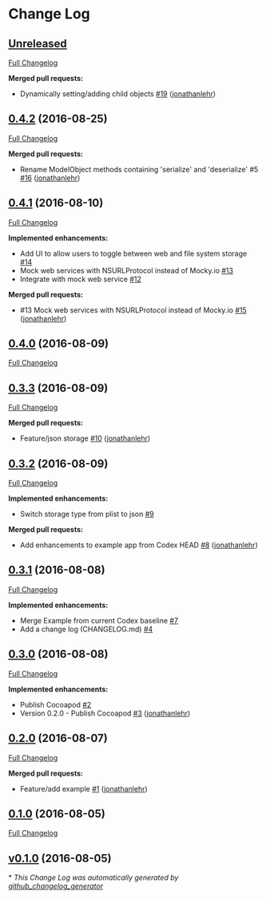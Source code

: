 # Change Log

## [Unreleased](https://github.com/AboutObjects/Modelmatic/tree/HEAD)

[Full Changelog](https://github.com/AboutObjects/Modelmatic/compare/0.4.2...HEAD)

**Merged pull requests:**

- Dynamically setting/adding child objects [\#19](https://github.com/AboutObjects/Modelmatic/pull/19) ([jonathanlehr](https://github.com/jonathanlehr))

## [0.4.2](https://github.com/AboutObjects/Modelmatic/tree/0.4.2) (2016-08-25)
[Full Changelog](https://github.com/AboutObjects/Modelmatic/compare/0.4.1...0.4.2)

**Merged pull requests:**

- Rename ModelObject methods containing 'serialize' and 'deserialize' \#5 [\#16](https://github.com/AboutObjects/Modelmatic/pull/16) ([jonathanlehr](https://github.com/jonathanlehr))

## [0.4.1](https://github.com/AboutObjects/Modelmatic/tree/0.4.1) (2016-08-10)
[Full Changelog](https://github.com/AboutObjects/Modelmatic/compare/0.4.0...0.4.1)

**Implemented enhancements:**

- Add UI to allow users to toggle between web and file system storage [\#14](https://github.com/AboutObjects/Modelmatic/issues/14)
- Mock web services with NSURLProtocol instead of Mocky.io [\#13](https://github.com/AboutObjects/Modelmatic/issues/13)
- Integrate with mock web service [\#12](https://github.com/AboutObjects/Modelmatic/issues/12)

**Merged pull requests:**

- \#13 Mock web services with NSURLProtocol instead of Mocky.io [\#15](https://github.com/AboutObjects/Modelmatic/pull/15) ([jonathanlehr](https://github.com/jonathanlehr))

## [0.4.0](https://github.com/AboutObjects/Modelmatic/tree/0.4.0) (2016-08-09)
[Full Changelog](https://github.com/AboutObjects/Modelmatic/compare/0.3.3...0.4.0)

## [0.3.3](https://github.com/AboutObjects/Modelmatic/tree/0.3.3) (2016-08-09)
[Full Changelog](https://github.com/AboutObjects/Modelmatic/compare/0.3.2...0.3.3)

**Merged pull requests:**

- Feature/json storage [\#10](https://github.com/AboutObjects/Modelmatic/pull/10) ([jonathanlehr](https://github.com/jonathanlehr))

## [0.3.2](https://github.com/AboutObjects/Modelmatic/tree/0.3.2) (2016-08-09)
[Full Changelog](https://github.com/AboutObjects/Modelmatic/compare/0.3.1...0.3.2)

**Implemented enhancements:**

- Switch storage type from plist to json [\#9](https://github.com/AboutObjects/Modelmatic/issues/9)

**Merged pull requests:**

- Add enhancements to example app from Codex HEAD [\#8](https://github.com/AboutObjects/Modelmatic/pull/8) ([jonathanlehr](https://github.com/jonathanlehr))

## [0.3.1](https://github.com/AboutObjects/Modelmatic/tree/0.3.1) (2016-08-08)
[Full Changelog](https://github.com/AboutObjects/Modelmatic/compare/0.3.0...0.3.1)

**Implemented enhancements:**

- Merge Example from current Codex baseline [\#7](https://github.com/AboutObjects/Modelmatic/issues/7)
- Add a change log \(CHANGELOG.md\) [\#4](https://github.com/AboutObjects/Modelmatic/issues/4)

## [0.3.0](https://github.com/AboutObjects/Modelmatic/tree/0.3.0) (2016-08-08)
[Full Changelog](https://github.com/AboutObjects/Modelmatic/compare/0.2.0...0.3.0)

**Implemented enhancements:**

- Publish Cocoapod [\#2](https://github.com/AboutObjects/Modelmatic/issues/2)
- Version 0.2.0 - Publish Cocoapod [\#3](https://github.com/AboutObjects/Modelmatic/pull/3) ([jonathanlehr](https://github.com/jonathanlehr))

## [0.2.0](https://github.com/AboutObjects/Modelmatic/tree/0.2.0) (2016-08-07)
[Full Changelog](https://github.com/AboutObjects/Modelmatic/compare/0.1.0...0.2.0)

**Merged pull requests:**

- Feature/add example [\#1](https://github.com/AboutObjects/Modelmatic/pull/1) ([jonathanlehr](https://github.com/jonathanlehr))

## [0.1.0](https://github.com/AboutObjects/Modelmatic/tree/0.1.0) (2016-08-05)
[Full Changelog](https://github.com/AboutObjects/Modelmatic/compare/v0.1.0...0.1.0)

## [v0.1.0](https://github.com/AboutObjects/Modelmatic/tree/v0.1.0) (2016-08-05)


\* *This Change Log was automatically generated by [github_changelog_generator](https://github.com/skywinder/Github-Changelog-Generator)*